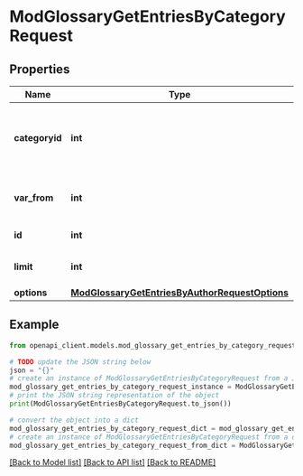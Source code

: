 # ModGlossaryGetEntriesByCategoryRequest


## Properties

Name | Type | Description | Notes
------------ | ------------- | ------------- | -------------
**categoryid** | **int** | The category ID. Use &#39;0&#39; for all categories, or &#39;-1&#39; for uncategorised entries. | [default to null]
**var_from** | **int** | Start returning records from here | [optional] [default to 0]
**id** | **int** | The glossary ID. | [default to null]
**limit** | **int** | Number of records to return | [optional] [default to 20]
**options** | [**ModGlossaryGetEntriesByAuthorRequestOptions**](ModGlossaryGetEntriesByAuthorRequestOptions.md) |  | [optional] 

## Example

```python
from openapi_client.models.mod_glossary_get_entries_by_category_request import ModGlossaryGetEntriesByCategoryRequest

# TODO update the JSON string below
json = "{}"
# create an instance of ModGlossaryGetEntriesByCategoryRequest from a JSON string
mod_glossary_get_entries_by_category_request_instance = ModGlossaryGetEntriesByCategoryRequest.from_json(json)
# print the JSON string representation of the object
print(ModGlossaryGetEntriesByCategoryRequest.to_json())

# convert the object into a dict
mod_glossary_get_entries_by_category_request_dict = mod_glossary_get_entries_by_category_request_instance.to_dict()
# create an instance of ModGlossaryGetEntriesByCategoryRequest from a dict
mod_glossary_get_entries_by_category_request_from_dict = ModGlossaryGetEntriesByCategoryRequest.from_dict(mod_glossary_get_entries_by_category_request_dict)
```
[[Back to Model list]](../README.md#documentation-for-models) [[Back to API list]](../README.md#documentation-for-api-endpoints) [[Back to README]](../README.md)


